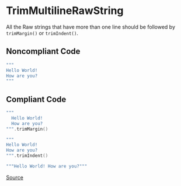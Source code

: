 # TrimMultilineRawString

All the Raw strings that have more than one line should be followed by `trimMargin()` or `trimIndent()`.

## Noncompliant Code

```kotlin
"""
Hello World!
How are you?
"""
```
## Compliant Code

```kotlin
"""
  Hello World!
  How are you?
""".trimMargin()

"""
Hello World!
How are you?
""".trimIndent()

"""Hello World! How are you?"""
```

[Source](https://detekt.github.io/detekt/style.html#trimmultilinerawstring)
